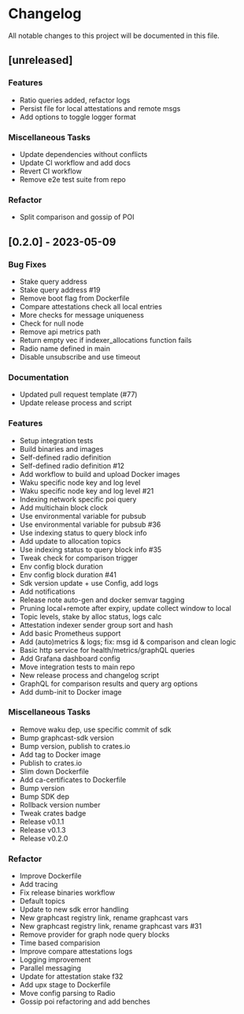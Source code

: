 # Changelog

All notable changes to this project will be documented in this file.

## [unreleased]

### Features

- Ratio queries added, refactor logs
- Persist file for local attestations and remote msgs
- Add options to toggle logger format

### Miscellaneous Tasks

- Update dependencies without conflicts
- Update CI workflow and add docs
- Revert CI workflow
- Remove e2e test suite from repo

### Refactor

- Split comparison and gossip of POI

## [0.2.0] - 2023-05-09

### Bug Fixes

- Stake query address
- Stake query address #19
- Remove boot flag from Dockerfile
- Compare attestations check all local entries
- More checks for message uniqueness
- Check for null node
- Remove api metrics path
- Return empty vec if indexer_allocations function fails
- Radio name defined in main
- Disable unsubscribe and use timeout

### Documentation

- Updated pull request template (#77)
- Update release process and script

### Features

- Setup integration tests
- Build binaries and images
- Self-defined radio definition
- Self-defined radio definition #12
- Add workflow to build and upload Docker images
- Waku specific node key and log level
- Waku specific node key and log level #21
- Indexing network specific poi query
- Add multichain block clock
- Use environmental variable for pubsub
- Use environmental variable for pubsub #36
- Use indexing status to query block info
- Add update to allocation topics
- Use indexing status to query block info #35
- Tweak check for comparison trigger
- Env config block duration
- Env config block duration #41
- Sdk version update + use Config, add logs
- Add notifications
- Release note auto-gen and docker semvar tagging
- Pruning local+remote after expiry, update collect window to local
- Topic levels, stake by alloc status, logs calc
- Attestation indexer sender group sort and hash
- Add basic Prometheus support
- Add (auto)metrics & logs; fix: msg id & comparison and clean logic
- Basic http service for health/metrics/graphQL queries
- Add Grafana dashboard config
- Move integration tests to main repo
- New release process and changelog script
- GraphQL for comparison results and query arg options
- Add dumb-init to Docker image

### Miscellaneous Tasks

- Remove waku dep, use specific commit of sdk
- Bump graphcast-sdk version
- Bump version, publish to crates.io
- Add tag to Docker image
- Publish to crates.io
- Slim down Dockerfile
- Add ca-certificates to Dockerfile
- Bump version
- Bump SDK dep
- Rollback version number
- Tweak crates badge
- Release v0.1.1
- Release v0.1.3
- Release v0.2.0

### Refactor

- Improve Dockerfile
- Add tracing
- Fix release binaries workflow
- Default topics
- Update to new sdk error handling
- New graphcast registry link, rename graphcast vars
- New graphcast registry link, rename graphcast vars #31
- Remove provider for graph node query blocks
- Time based comparision
- Improve compare attestations logs
- Logging improvement
- Parallel messaging
- Update for attestation stake f32
- Add upx stage to Dockerfile
- Move config parsing to Radio
- Gossip poi refactoring and add benches

<!-- generated by git-cliff -->
